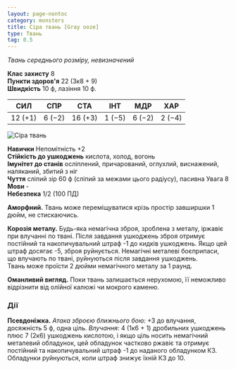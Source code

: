 ```yaml
---
layout: page-nontoc
category: monsters
title: Сіра твань [Gray ooze]
type: Твань
tag: 0.5
---
```


_Твань середнього розміру, невизначений_

**Клас захисту** 8    
**Пункти здоров'я** 22 (3к8 + 9)    
**Швидкість** 10 ф, лазіння 10 ф.

| СИЛ     | СПР    | СТА     | ІНТ    | МДР    | ХАР    |
| ------- | ------ | ------- | ------ | ------ | ------ |
| 12 (+1) | 6 (−2) | 16 (+3) | 1 (−5) | 6 (−2) | 2 (−4) |

![Сіра твань](https://www.dndbeyond.com/avatars/thumbnails/30834/153/1000/1000/638063882595415196.png)

**Навички** Непомітність +2    
**Стійкість до ушкоджень** кислота, холод, вогонь    
**Імунітет до станів** осліплений, причарований, оглухлий, виснажений, наляканий, збитий з ніг    
**Чуття** сліпий зір 60 ф (сліпий за межами цього радіусу), пасивна Увага 8    
**Мови** -    
**Небезпека** 1/2 (100 ПД)

**Аморфний.** Твань може переміщуватися крізь простір завширшки 1 дюйм, не стискаючись.    

**Корозія металу.** Будь-яка немагічна зброя, зроблена з металу, іржавіє при влучанні по твані. Після завдання ушкоджень зброя отримує постійний та накопичувальний штраф -1 до кидків ушкоджень. Якщо цей штраф досягає -5, зброя руйнується. Немагічні металеві боєприпаси, що влучають по твані, руйнуються після завдання ушкоджень.    
Твань може проїсти 2 дюйми немагічного металу за 1 раунд.    

**Оманливий вигляд.** Поки твань залишається нерухомою, її неможливо відрізнити від олійної калюжі чи мокрого каменю.

### Дії
**Псевдоніжка.** _Атака зброєю ближнього бою:_ +3 до влучання, досяжність 5 ф, одна ціль. _Влучання:_ 4 (1к6 + 1) дробильних ушкоджень плюс 7 (2к6) ушкоджень кислотою, і якщо ціль носить немагічний металевий обладунок, цей обладунок частково ржавіє та отримує постійний та накопичувальний штраф -1 до наданого обладунком КЗ. Обладунки руйнуються, коли штраф знижує їхній КЗ до 10.
